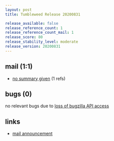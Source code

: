 ```yaml
---
layout: post
title: Tumbleweed Release 20200831

release_available: false
release_reference_count: 1
release_reference_count_mail: 1
release_score: 80
release_stability_level: moderate
release_version: 20200831
---
```


## mail (1:1)

- [no summary given](https://github.com/boombatower/tumbleweed-review/issues/10) (1 refs)

## bugs (0)

<!--more-->

no relevant bugs due to [loss of bugzilla API access](https://bugzilla.opensuse.org/show_bug.cgi?id=1157722)



## links

- [mail announcement](https://github.com/boombatower/tumbleweed-review/issues/10)
